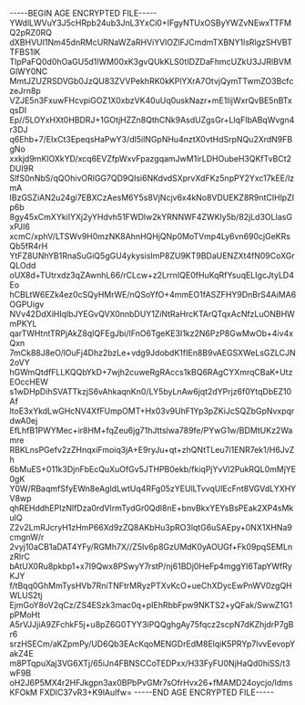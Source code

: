 -----BEGIN AGE ENCRYPTED FILE-----
YWdlLWVuY3J5cHRpb24ub3JnL3YxCi0+IFgyNTUxOSByYWZvNEwxTTFMQ2pRZ0RQ
dXBHVUI1Nm45dnRMcURNaWZaRHViYVlOZlFJCmdmTXBNY1lsRlgzSHVBTTFBS1lK
TlpPaFQ0d0hOaGU5d1lWM00xK3gvQUkKLS0tIDZDaFhmcUZkU3JJRlBVMGlWY0NC
MmtJZUZRSDVGb0JzQU83ZVVPekhRK0kKPlYXrA7OtvjQymTTwmZO3BcfczeJrn8p
VZJE5n3FxuwFHcvpiGOZ1X0xbzVK40uUq0uskNazr+mE1IijWxrQvBE5nBTxqsDI
Ep//5LOYxHXt0HBDRJ+1GOtjHZZn8QthCNk9AsdUZgsGr+LIqFIbABqWvgn4r3DJ
q6Ehb+7/EIxCt3EpeqsHaPwY3/dI5ilNGpNHu4nztX0vtHdSrpNQu2XrdN9FBgNo
xxkjd9mKlOXkYD/xcq6EVZfpWxvFpazgqamJwM1irLDHOubeH3QKfTvBCt2DUI9R
SlfS0nNbS/qQOhivORlGG7QD9QIsi6NKdvdSXprvXdFKz5npPY2Yxc17kEE/lzmA
IBzGSZiAN2u24gi7EBXCzAesM6Y5s8VjNcjv6x4kNo8VDUEKZ8R9ntCIHlpZIp6b
8gy45xCmXYkiIYXj2yYHdvh51FWDlw2kYRNNWF4ZWKly5b/82jLd3OLIasGxPJI6
xcmC/xphV/LTSWv9H0mzNK8AhnHQHjQNp0MoTVmp4Ly6vn690cjGeKRsQb5fR4rH
YtFZ8UNhYB1RnaSuGiQ5gGU4ykysisImP8ZU9KT9BDaUENZXt4fN09CoXGrQLOdd
oUX8d+TUtrxdz3qZAwnhL66/rCLcw+z2LrrnIQE0fHuKqRfYsuqELIgcJtyLD4Eo
hCBLtW6EZk4ez0cSQyHMrWE/nQSoYfO+4mmEO1fASZFHY9DnBrS4AiMA6OGPUigv
NVv42DdXiHIqlbJYEGvQVX0nnbDUY1ZiNtRaHrcKTArQTqxAcNfzLuONBHWmPKYL
qarTWHtntTRPjAkZ8qIQFEgJbi/lFnO6TgeKE3I1kz2N6PzP8GwMwOb+4iv4xQxn
7mCk88J8eO/lOuFj4Dhz2bzLe+vdg9JdobdK1fIEn8B9vAEGSXWeLsGZLCJN2oVY
hGWmQtdfFLLKQQbYkD+7wjh2cuweRgRAccs1kBQ6RAgCYXmrqCBaK+UtzEOccHEW
s1wDHpDihSVATTkzjS6vAhkaqnKn0/LY5byLnAw6jqt2dYPrjz6f0YtqDbEZ10Af
ltoE3xYkdLwGHcNV4XfFUmpOMT+Hx03v9UhF1Yp3pZKiJcSQZbGpNvxpqrdwA0ej
EfLhfB1PWYMec+ir8HM+fqZeu6jg71hJttslwa789fe/PYwG1w/BDMtUKz2Wamre
RBKLnsPGefv2zZHnqxiFmoiq3jA+E9ryJu+qt+zhQNtTLeu7i1ENR7ek1/H6JvZh
6bMuES+011k3DjnFbEcQuXuOfGv5JTHPB0ekb/fkiqPjYvVl2PukRQL0mMjYE0gK
Y0W/RBaqmfSfyEWn8eAgldLwtUq4RFg05zYEUlLTvvqUlEcFnt8VGVdLYXHYV8wp
qhREHddhEPIzNlfDza0rdVIrmTydGr0Qdl8nE+bnvBkxYEYsBsPEak2XP4sMkulQ
Z2v2LmRJcryH1zHmP66Xd9zZQ8AKbHu3pRO3lqtG6uSAEpy+0NX1XHNa9cmgnW/r
2vyj10aCB1aDAT4YFy/RGMh7X//Z5Iv6p8GzUMdK0yAOUGf+Fk09pqSEMLnzRlrC
bAtUX0Ru8pkbp1+x7I9Qwx8PSwyY7rstP/nj61BDj0HeFp4mggYl6TapYWfRyKJY
f/tBqq0GhMmTysHVb7RniTNFtrMRyzPTXvKcO+ueChXDycEwPnWV0zgQHWLUS2tj
EjmGoY8oV2qCz/ZS4ESzk3mac0q+pIEhRbbFpw9NKTS2+yQFak/SwwZ1G1pPMoHt
A5rVJJjiA9ZFchkF5j+u8pZ6G0TYY3iPQQghgAy75fqcz2scpN7dKZhjdrP7gBr6
srzHSECm/aKZpmPy/UD6Qb3EAcKqoMENGDrEdM8ElqiK5PRYp7lvvEevopYakZ4E
m8PTqpuXaj3VG6XTj/65iJn4FBNSCCoTEDPxx/H33FyFU0NjHaQd0hiSS/t3wF9B
oH2J6P5MX4r2HFJkgpn3ax0BPbPvGMr7sOfrHvx26+fMAMD24oycjo/ldmsKFOkM
FXDlC37vR3+K9lAuIfw=
-----END AGE ENCRYPTED FILE-----
